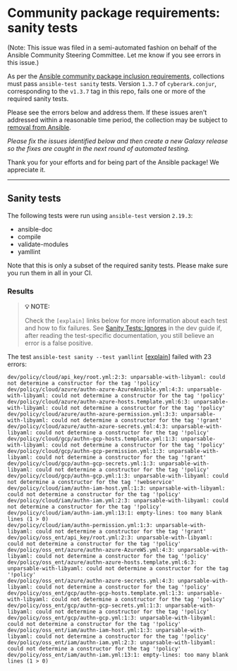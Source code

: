 # Community package requirements: sanity tests

(Note: This issue was filed in a semi-automated fashion on behalf of the Ansible Community Steering Committee. Let me know if you see errors in this issue.)

As per the [Ansible community package inclusion requirements][ci-testing], collections must pass `ansible-test sanity` tests. Version `1.3.7` of `cyberark.conjur`, corresponding to the `v1.3.7` tag in this repo, fails one or more of the required sanity tests.


Please see the errors below and address them. If these issues aren't addressed within a reasonable time period, the collection may be subject to [removal from Ansible][removal].

*Please fix the issues identified below and then create a new Galaxy release so the fixes are caught in the next round of automated testing.*

Thank you for your efforts and for being part of the Ansible package! We appreciate it.

---

## Sanity tests

The following tests were run using `ansible-test` version `2.19.3`:

- ansible-doc
- compile
- validate-modules
- yamllint

Note that this is only a subset of the required sanity tests. Please make sure you run them in all in your CI.

### Results

> **💡 NOTE:**
>
> Check the `[explain]` links below for more information about each test and how to fix failures.
> See [Sanity Tests: Ignores](https://docs.ansible.com/ansible/latest/dev_guide/testing/sanity/ignores.html) in the dev guide if, after reading the test-specific documentation, you still believe an error is a false positive.

The test `ansible-test sanity --test yamllint` [[explain](https://docs.ansible.com/ansible-core/2.19/dev_guide/testing/sanity/yamllint.html)] failed with 23 errors:

``` text
dev/policy/cloud/api_key/root.yml:2:3: unparsable-with-libyaml: could not determine a constructor for the tag '!policy'
dev/policy/cloud/azure/authn-azure-AzureAnsible.yml:4:3: unparsable-with-libyaml: could not determine a constructor for the tag '!policy'
dev/policy/cloud/azure/authn-azure-hosts.template.yml:6:3: unparsable-with-libyaml: could not determine a constructor for the tag '!policy'
dev/policy/cloud/azure/authn-azure-permission.yml:3:3: unparsable-with-libyaml: could not determine a constructor for the tag '!grant'
dev/policy/cloud/azure/authn-azure-secrets.yml:4:3: unparsable-with-libyaml: could not determine a constructor for the tag '!policy'
dev/policy/cloud/gcp/authn-gcp-hosts.template.yml:1:3: unparsable-with-libyaml: could not determine a constructor for the tag '!policy'
dev/policy/cloud/gcp/authn-gcp-permission.yml:1:3: unparsable-with-libyaml: could not determine a constructor for the tag '!grant'
dev/policy/cloud/gcp/authn-gcp-secrets.yml:1:3: unparsable-with-libyaml: could not determine a constructor for the tag '!policy'
dev/policy/cloud/gcp/authn-gcp.yml:1:3: unparsable-with-libyaml: could not determine a constructor for the tag '!webservice'
dev/policy/cloud/iam/authn-iam-host.yml:1:3: unparsable-with-libyaml: could not determine a constructor for the tag '!policy'
dev/policy/cloud/iam/authn-iam.yml:2:3: unparsable-with-libyaml: could not determine a constructor for the tag '!policy'
dev/policy/cloud/iam/authn-iam.yml:13:1: empty-lines: too many blank lines (1 > 0)
dev/policy/cloud/iam/authn-permission.yml:1:3: unparsable-with-libyaml: could not determine a constructor for the tag '!grant'
dev/policy/oss_ent/api_key/root.yml:2:3: unparsable-with-libyaml: could not determine a constructor for the tag '!policy'
dev/policy/oss_ent/azure/authn-azure-AzureWS.yml:4:3: unparsable-with-libyaml: could not determine a constructor for the tag '!policy'
dev/policy/oss_ent/azure/authn-azure-hosts.template.yml:6:3: unparsable-with-libyaml: could not determine a constructor for the tag '!policy'
dev/policy/oss_ent/azure/authn-azure-secrets.yml:4:3: unparsable-with-libyaml: could not determine a constructor for the tag '!policy'
dev/policy/oss_ent/gcp/authn-gcp-hosts.template.yml:1:3: unparsable-with-libyaml: could not determine a constructor for the tag '!policy'
dev/policy/oss_ent/gcp/authn-gcp-secrets.yml:1:3: unparsable-with-libyaml: could not determine a constructor for the tag '!policy'
dev/policy/oss_ent/gcp/authn-gcp.yml:1:3: unparsable-with-libyaml: could not determine a constructor for the tag '!policy'
dev/policy/oss_ent/iam/authn-iam-host.yml:1:3: unparsable-with-libyaml: could not determine a constructor for the tag '!policy'
dev/policy/oss_ent/iam/authn-iam.yml:2:3: unparsable-with-libyaml: could not determine a constructor for the tag '!policy'
dev/policy/oss_ent/iam/authn-iam.yml:13:1: empty-lines: too many blank lines (1 > 0)
```




[ci-testing]: https://docs.ansible.com/ansible/latest/community/collection_contributors/collection_requirements.html#ci-testing
[repo-mgmt]: https://docs.ansible.com/ansible/latest/community/collection_contributors/collection_requirements.html#repository-management
[removal]: https://github.com/ansible-collections/overview/blob/main/removal_from_ansible.rst
